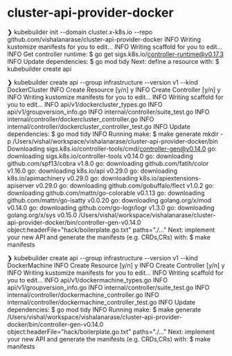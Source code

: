 # cluster-api-provider-docker


❯ kubebuilder init --domain  cluster.x-k8s.io --repo github.com/vishalanarase/cluster-api-provider-docker
INFO Writing kustomize manifests for you to edit...
INFO Writing scaffold for you to edit...
INFO Get controller runtime:
$ go get sigs.k8s.io/controller-runtime@v0.17.3
INFO Update dependencies:
$ go mod tidy
Next: define a resource with:
$ kubebuilder create api


❯ kubebuilder create api --group infrastructure --version v1 --kind DockerCluster
INFO Create Resource [y/n]
y
INFO Create Controller [y/n]
y
INFO Writing kustomize manifests for you to edit...
INFO Writing scaffold for you to edit...
INFO api/v1/dockercluster_types.go
INFO api/v1/groupversion_info.go
INFO internal/controller/suite_test.go
INFO internal/controller/dockercluster_controller.go
INFO internal/controller/dockercluster_controller_test.go
INFO Update dependencies:
$ go mod tidy
INFO Running make:
$ make generate
mkdir -p /Users/vishal/workspace/vishalanarase/cluster-api-provider-docker/bin
Downloading sigs.k8s.io/controller-tools/cmd/controller-gen@v0.14.0
go: downloading sigs.k8s.io/controller-tools v0.14.0
go: downloading github.com/spf13/cobra v1.8.0
go: downloading github.com/fatih/color v1.16.0
go: downloading k8s.io/api v0.29.0
go: downloading k8s.io/apimachinery v0.29.0
go: downloading k8s.io/apiextensions-apiserver v0.29.0
go: downloading github.com/gobuffalo/flect v1.0.2
go: downloading github.com/mattn/go-colorable v0.1.13
go: downloading github.com/mattn/go-isatty v0.0.20
go: downloading golang.org/x/mod v0.14.0
go: downloading github.com/go-logr/logr v1.3.0
go: downloading golang.org/x/sys v0.15.0
/Users/vishal/workspace/vishalanarase/cluster-api-provider-docker/bin/controller-gen-v0.14.0 object:headerFile="hack/boilerplate.go.txt" paths="./..."
Next: implement your new API and generate the manifests (e.g. CRDs,CRs) with:
$ make manifests


❯ kubebuilder create api --group infrastructure --version v1 --kind DockerMachine
INFO Create Resource [y/n]
y
INFO Create Controller [y/n]
y
INFO Writing kustomize manifests for you to edit...
INFO Writing scaffold for you to edit...
INFO api/v1/dockermachine_types.go
INFO api/v1/groupversion_info.go
INFO internal/controller/suite_test.go
INFO internal/controller/dockermachine_controller.go
INFO internal/controller/dockermachine_controller_test.go
INFO Update dependencies:
$ go mod tidy
INFO Running make:
$ make generate
/Users/vishal/workspace/vishalanarase/cluster-api-provider-docker/bin/controller-gen-v0.14.0 object:headerFile="hack/boilerplate.go.txt" paths="./..."
Next: implement your new API and generate the manifests (e.g. CRDs,CRs) with:
$ make manifests


